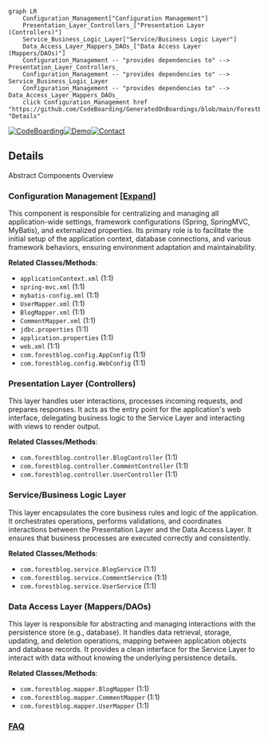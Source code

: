 ```mermaid
graph LR
    Configuration_Management["Configuration Management"]
    Presentation_Layer_Controllers_["Presentation Layer (Controllers)"]
    Service_Business_Logic_Layer["Service/Business Logic Layer"]
    Data_Access_Layer_Mappers_DAOs_["Data Access Layer (Mappers/DAOs)"]
    Configuration_Management -- "provides dependencies to" --> Presentation_Layer_Controllers_
    Configuration_Management -- "provides dependencies to" --> Service_Business_Logic_Layer
    Configuration_Management -- "provides dependencies to" --> Data_Access_Layer_Mappers_DAOs_
    click Configuration_Management href "https://github.com/CodeBoarding/GeneratedOnBoardings/blob/main/ForestBlog/Configuration_Management.md" "Details"
```

[![CodeBoarding](https://img.shields.io/badge/Generated%20by-CodeBoarding-9cf?style=flat-square)](https://github.com/CodeBoarding/CodeBoarding)[![Demo](https://img.shields.io/badge/Try%20our-Demo-blue?style=flat-square)](https://www.codeboarding.org/demo)[![Contact](https://img.shields.io/badge/Contact%20us%20-%20contact@codeboarding.org-lightgrey?style=flat-square)](mailto:contact@codeboarding.org)

## Details

Abstract Components Overview

### Configuration Management [[Expand]](./Configuration_Management.md)
This component is responsible for centralizing and managing all application-wide settings, framework configurations (Spring, SpringMVC, MyBatis), and externalized properties. Its primary role is to facilitate the initial setup of the application context, database connections, and various framework behaviors, ensuring environment adaptation and maintainability.


**Related Classes/Methods**:

- `applicationContext.xml` (1:1)
- `spring-mvc.xml` (1:1)
- `mybatis-config.xml` (1:1)
- `UserMapper.xml` (1:1)
- `BlogMapper.xml` (1:1)
- `CommentMapper.xml` (1:1)
- `jdbc.properties` (1:1)
- `application.properties` (1:1)
- `web.xml` (1:1)
- `com.forestblog.config.AppConfig` (1:1)
- `com.forestblog.config.WebConfig` (1:1)


### Presentation Layer (Controllers)
This layer handles user interactions, processes incoming requests, and prepares responses. It acts as the entry point for the application's web interface, delegating business logic to the Service Layer and interacting with views to render output.


**Related Classes/Methods**:

- `com.forestblog.controller.BlogController` (1:1)
- `com.forestblog.controller.CommentController` (1:1)
- `com.forestblog.controller.UserController` (1:1)


### Service/Business Logic Layer
This layer encapsulates the core business rules and logic of the application. It orchestrates operations, performs validations, and coordinates interactions between the Presentation Layer and the Data Access Layer. It ensures that business processes are executed correctly and consistently.


**Related Classes/Methods**:

- `com.forestblog.service.BlogService` (1:1)
- `com.forestblog.service.CommentService` (1:1)
- `com.forestblog.service.UserService` (1:1)


### Data Access Layer (Mappers/DAOs)
This layer is responsible for abstracting and managing interactions with the persistence store (e.g., database). It handles data retrieval, storage, updating, and deletion operations, mapping between application objects and database records. It provides a clean interface for the Service Layer to interact with data without knowing the underlying persistence details.


**Related Classes/Methods**:

- `com.forestblog.mapper.BlogMapper` (1:1)
- `com.forestblog.mapper.CommentMapper` (1:1)
- `com.forestblog.mapper.UserMapper` (1:1)




### [FAQ](https://github.com/CodeBoarding/GeneratedOnBoardings/tree/main?tab=readme-ov-file#faq)